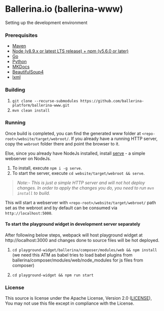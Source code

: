 # Ballerina.io (ballerina-www)

Setting up the development environment

### Prerequisites

* [Maven](https://maven.apache.org/download.cgi)
* [Node (v8.9.x or latest LTS release) + npm (v5.6.0 or later)](https://nodejs.org/en/download/)
* [Go](https://golang.org/)
* [Python](https://www.python.org/)
* [MKDocs](http://www.mkdocs.org/)
* [BeautifulSoup4](https://www.crummy.com/software/BeautifulSoup/)
* [lxml](http://lxml.de/)

### Building

1. `git clone --recurse-submodules https://github.com/ballerina-platform/ballerina-www.git`
2. `mvn clean install`

### Running

Once build is completed, you can find the generated www folder at `<repo-root>/website/target/webroot/`. If you already have a running HTTP server, copy the `webroot` folder there and point the browser to it.

Else, since you already have NodeJs installed, install [serve](https://github.com/zeit/serve) - a simple webserver on NodeJs. 

1. To install, execute `npm i -g serve`.
2. To start the server, execute `cd website/target/webroot && serve`.

> _Note:- This is just a simple HTTP server and will not hot deploy changes. In order to apply the changes you do, you need to run `mvn install` to build._

This will start a webserver with `<repo-root>/website/target/webroot/` path set as the webroot and by default can be consumed via `http://localhost:5000`.

#### To start the playground widget in development server separately

After following below steps, webpack will host playground widget at http://localhost:3000 and changes done to source files will be hot deployed.

1. `cd playground-widget/ballerina/composer/modules/web && npm install` (we need this ATM as babel tries to load babel plugins from ballerina/composer/modules/web/node_modules for js files from composer)

2. `cd playground-widget && npm run start`

### License

This source is license under the Apache License, Version 2.0 ([LICENSE](LICENSE)), You may not use this file except in compliance with the License.
